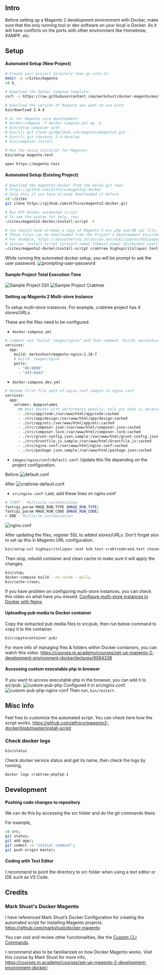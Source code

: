 ## Intro
Before setting up a Magento 2 development environment with Docker, make sure that the only running tool or dev software on your local is Docker. As it will have conflicts on the ports with other environment like Homebrew, XAMPP, etc.

## Setup
#### Automated Setup (New Project)

```bash
# Create your project directory then go into it:
mkdir -p ~/Sites/magento
cd $_

# Download the Docker Compose template:
curl -s https://raw.githubusercontent.com/markshust/docker-magento/master/lib/template | bash

# Download the version of Magento you want to use with:
bin/download 2.4.4

# or for Magento core development:
# docker-compose -f docker-compose.yml up -d
# bin/setup-composer-auth
# bin/cli git clone git@github.com:magento/magento2.git .
# bin/cli git checkout 2.4-develop
# bin/composer install

# Run the setup installer for Magento:
bin/setup magento.test

open https://magento.test
```

#### Automated Setup (Existing Project)

```bash
# Download the magento2-docker from the below git repo 
# https://github.com/atfnico/magento2-docker
# Skip this if you have already downloaded it before
cd ~/sites
git clone https://github.com/atfnico/magento2-docker.git

# Run ATF Docker automated script
# To see the syntax for help, run:
~/sites/magento2-docker/install-script -h

# You should have already a copy of Magento 2 env.php and DB sql file.
# Those files can be downloaded from the Project's Development Environment Setup
# For example, https://abovethefray.atlassian.net/wiki/spaces/HSD/pages/2336620607/Development+Environment+Setup
# Syntax: install-script {project_name} {domain_name} {bitbucket_user} {php_version} {git_branch} {env_file} {db_file}
~/sites/magento2-docker/install-script crabtree highspiritsliquor.test nico-atf 7.4 Dev ~/Downloads/ATF/Crabtree/env.php ~/Downloads/ATF/Crabtree/crabtree.sql
```
While running the automated docker setup, you will be prompt to ask the user password.
<img src="https://raw.githubusercontent.com/atfnico/magento2-docker/master/docs/prompting-user-password.png" alt="prompting-user-password">

#### Sample Project Total Execution Time
<img src="https://raw.githubusercontent.com/atfnico/magento2-docker/master/docs/sample-project-ddi.png" alt="Sample Project DDI">

<img src="https://raw.githubusercontent.com/atfnico/magento2-docker/master/docs/sample-project-crabtree.png" alt="Sample Project Crabtree">

#### Setting up Magento 2 Multi-store Instance
To setup multi-store instances. For example, crabtree project has 4 stores/URLs.

These are the files need to be configured.
- `docker-compose.yml`
```bash
# Comment out "build: images/nginx" and then comment "build: markoshust/magento-nginx:1.18-7"
services:
  app:
    build: markoshust/magento-nginx:1.18-7
    # build: images/nginx
    ports:
      - "80:8000"
      - "443:8443"
```

- `docker-compose.dev.yml`
```bash
# Rename first file path of nginx.conf.sample to nginx.conf
services:
  app:
    volumes: &appvolumes
      ## Host mounts with performance penalty, only put what is necessary here
      - ./src/app/code:/var/www/html/app/code:cached
      - ./src/app/design:/var/www/html/app/design:cached
      - ./src/app/etc:/var/www/html/app/etc:cached
      - ./src/composer.json:/var/www/html/composer.json:cached
      - ./src/composer.lock:/var/www/html/composer.lock:cached
      - ./src/grunt-config.json.sample:/var/www/html/grunt-config.json:cached
      - ./src/Gruntfile.js.sample:/var/www/html/Gruntfile.js:cached
      - ./src/nginx.conf:/var/www/html/nginx.conf:cached
      - ./src/package.json.sample:/var/www/html/package.json:cached
```

- `images/nginx/conf/default.conf`: Update this file depending on the project configuration.

Before
<img src="https://raw.githubusercontent.com/atfnico/magento2-docker/master/docs/default.conf.png" alt="default.conf">

After
<img src="https://raw.githubusercontent.com/atfnico/magento2-docker/master/docs/crabtree-default.conf.png" alt="crabtree-default.conf">

- `src/nginx.conf`: Last, add these lines on nginx.conf
```bash
# START - Multisite customization
fastcgi_param MAGE_RUN_TYPE $MAGE_RUN_TYPE;
fastcgi_param MAGE_RUN_CODE $MAGE_RUN_CODE;
# END - Multisite customization
```

<img src="https://raw.githubusercontent.com/atfnico/magento2-docker/master/docs/project-nginx.conf.png" alt="nginx.conf">

After updating the files, register SSL to added stores/URLs. Don't forget also to set up this in Magento URL configuration.
```bash
bin/setup-ssl highspiritsliquor.test knb.test crabtreebrand.test chocmo.test
```

Then stop, rebuild container and clean cache to make sure it will apply the changes.
```bash
bin/stop;
docker-compose build --no-cache --pull;
bin/cache-clean;
```

If you have problem on configuring multi-store instances, you can check this video on what have you missed.
<a href="https://courses.m.academy/courses/set-up-magento-2-development-environment-docker/lectures/14780970" target="_blank">Configure multi-store instances in Docker with Nginx</a>

#### Uploading pub media to Docker container
Copy the extracted pub media files to src/pub, then run below command to copy it to the container.
```bash
bin/copytocontainer pub/
```
For more info of managing files & folders within Docker containers, you can watch this video.
https://courses.m.academy/courses/set-up-magento-2-development-environment-docker/lectures/9064338

#### Accessing custom executable php in browser
If you want to access executable php in the browser, you can add it to src/pub.
<img src="https://raw.githubusercontent.com/atfnico/magento2-docker/master/docs/custom-pub-php.png" alt="custom-pub-php">
Configured it in src/nginx.conf.
<img src="https://raw.githubusercontent.com/atfnico/magento2-docker/master/docs/custom-pub-php-nginx-conf.png" alt="custom-pub-php-nginx-conf">
Then run, `bin/restart`.

## Misc Info
Feel free to customize the automated script.
You can check here how the script works.
https://github.com/atfnico/magento2-docker/blob/master/install-script

### Check docker logs
```bash
bin/status
```
Check docker service status and get its name, then check the logs by running,
```bash
docker logs crabtree-phpfpm-1
```

## Development

#### Pushing code changes to repository
We can do this by accessing the src folder and do the git commands there.

For example,
```bash
cd src;
git status;
git add app/;
git commit -m "initial commint";
git push origin master;
```

#### Coding with Text Editor
I recommend to point the directory to src folder when using a text editor or IDE such as VS Code.

## Credits

### Mark Shust's Docker Magento

I have referenced Mark Shust’s Docker Configuration for creating the automated script for installing Magento projects.
https://github.com/markshust/docker-magento

You can visit and review other functionalities, like the <a href="https://github.com/markshust/docker-magento#custom-cli-commands" target="_blank">Custom CLI Commands</a>.

I recommend also to be familiarized on how Docker Magento works.
Visit this course by Mark Shust for more info, https://courses.m.academy/courses/set-up-magento-2-development-environment-docker/.